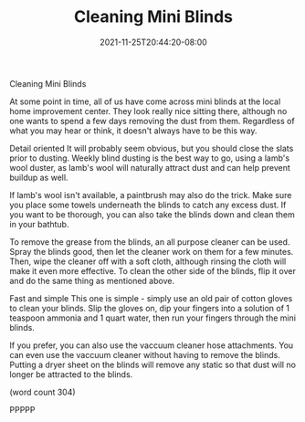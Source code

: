 ﻿---
title: "Cleaning Mini Blinds"
date: 2021-11-25T20:44:20-08:00
description: "Mini Blinds or Wood Shutters Tips for Web Success"
featured_image: "/images/Mini Blinds or Wood Shutters.jpg"
tags: ["Mini Blinds or Wood Shutters"]
---

Cleaning Mini Blinds

At some point in time, all of us have come across
mini blinds at the local home improvement center.
They look really nice sitting there, although
no one wants to spend a few days removing the
dust from them.  Regardless of what you may hear
or think, it doesn't always have to be this way.

Detail oriented
It will probably seem obvious, but you should
close the slats prior to dusting.  Weekly blind
dusting is the best way to go, using a lamb's
wool duster, as lamb's wool will naturally attract
dust and can help prevent buildup as well.

If lamb's wool isn't available, a paintbrush 
may also do the trick.  Make sure you place
some towels underneath the blinds to catch any
excess dust.  If you want to be thorough, you
can also take the blinds down and clean them
in your bathtub.  

To remove the grease from the blinds, an all
purpose cleaner can be used.  Spray the blinds
good, then let the cleaner work on them for a
few minutes.  Then, wipe the cleaner off with 
a soft cloth, although rinsing the cloth will
make it even more effective.  To clean the other 
side of the blinds, flip it over and do the same 
thing as mentioned above.  

Fast and simple
This one is simple - simply use an old pair of
cotton gloves to clean your blinds.  Slip the
gloves on, dip your fingers into a solution 
of 1 teaspoon ammonia and 1 quart water, then
run your fingers through the mini blinds.  

If you prefer, you can also use the vaccuum 
cleaner hose attachments.  You can even use
the vaccuum cleaner without having to remove
the blinds. Putting a dryer sheet on the 
blinds will remove any static so that dust
will no longer be attracted to the blinds.

(word count 304)

PPPPP
